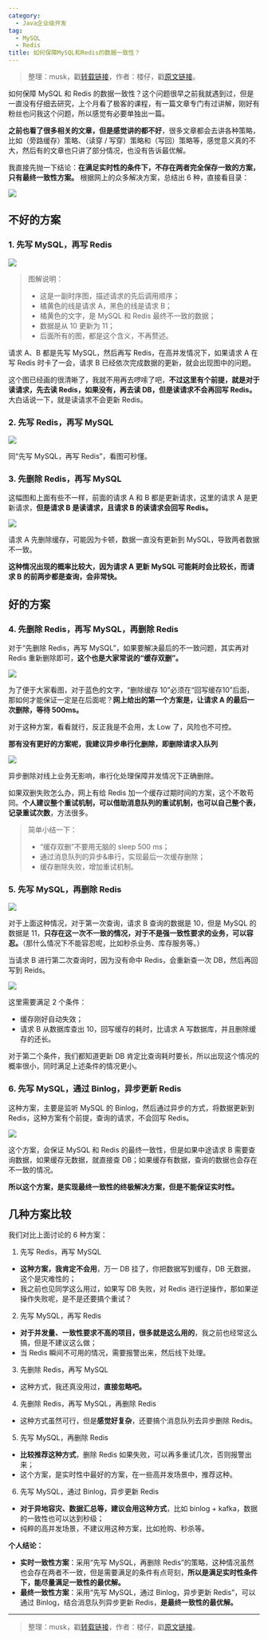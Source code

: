 ```yaml
---
category:
  - Java企业级开发
tag:
  - MySQL
  - Redis
title: 如何保障MySQL和Redis的数据一致性？
---
```


> 整理：musk，戳[转载链接](https://mp.weixin.qq.com/s/RL4Bt_UkNcnsBGL_9w37Zg)，作者：楼仔，戳[原文链接](https://mp.weixin.qq.com/s/l7v4s1VekIPNi7KZuUgwGQ)。

如何保障 MySQL 和 Redis 的数据一致性？这个问题很早之前我就遇到过，但是一直没有仔细去研究，上个月看了极客的课程，有一篇文章专门有过讲解，刚好有粉丝也问我这个问题，所以感觉有必要单独出一篇。

**之前也看了很多相关的文章，但是感觉讲的都不好**，很多文章都会去讲各种策略，比如（旁路缓存）策略、（读穿 / 写穿）策略和（写回）策略等，感觉意义真的不大，然后有的文章也只讲了部分情况，也没有告诉最优解。

我直接先抛一下结论：**在满足实时性的条件下，不存在两者完全保存一致的方案，只有最终一致性方案。** 根据网上的众多解决方案，总结出 6 种，直接看目录：

![](http://cdn.tobebetterjavaer.com/tobebetterjavaer/images/mysql/redis-shuju-yizhixing-537a505f-1f3f-4f23-b5e3-209c8c8a9281.png)


##  不好的方案

###  1. 先写 MySQL，再写 Redis

![](http://cdn.tobebetterjavaer.com/tobebetterjavaer/images/mysql/redis-shuju-yizhixing-9ac6e9ab-dd82-40a5-b71b-836c745ed8ac.png)

> 图解说明：
> - 这是一副时序图，描述请求的先后调用顺序；
> - 橘黄色的线是请求 A，黑色的线是请求 B；
> - 橘黄色的文字，是 MySQL 和 Redis 最终不一致的数据；
> - 数据是从 10 更新为 11；
> - 后面所有的图，都是这个含义，不再赘述。

请求 A、B 都是先写 MySQL，然后再写 Redis，在高并发情况下，如果请求 A 在写 Redis 时卡了一会，请求 B 已经依次完成数据的更新，就会出现图中的问题。

这个图已经画的很清晰了，我就不用再去啰嗦了吧，**不过这里有个前提，就是对于读请求，先去读 Redis，如果没有，再去读 DB，但是读请求不会再回写 Redis。** 大白话说一下，就是读请求不会更新 Redis。

###  2. 先写 Redis，再写 MySQL

![](http://cdn.tobebetterjavaer.com/tobebetterjavaer/images/mysql/redis-shuju-yizhixing-c50e7ef0-40aa-4931-982a-a9aa31faa6f1.png)

同“先写 MySQL，再写 Redis”，看图可秒懂。

###  3. 先删除 Redis，再写 MySQL

这幅图和上面有些不一样，前面的请求 A 和 B 都是更新请求，这里的请求 A 是更新请求，**但是请求 B 是读请求，且请求 B 的读请求会回写 Redis。**

![](http://cdn.tobebetterjavaer.com/tobebetterjavaer/images/mysql/redis-shuju-yizhixing-0fec5605-5530-4b12-af0e-2b529c41e6e6.png)

请求 A 先删除缓存，可能因为卡顿，数据一直没有更新到 MySQL，导致两者数据不一致。

**这种情况出现的概率比较大，因为请求 A 更新 MySQL 可能耗时会比较长，而请求 B 的前两步都是查询，会非常快。**

##  好的方案

###  4. 先删除 Redis，再写 MySQL，再删除 Redis
对于“先删除 Redis，再写 MySQL”，如果要解决最后的不一致问题，其实再对 Redis 重新删除即可，**这个也是大家常说的“缓存双删”。**

![](http://cdn.tobebetterjavaer.com/tobebetterjavaer/images/mysql/redis-shuju-yizhixing-1fe439cd-83fe-487f-a7ba-578a84839616.png)

为了便于大家看图，对于蓝色的文字，“删除缓存 10”必须在“回写缓存10”后面，那如何才能保证一定是在后面呢？**网上给出的第一个方案是，让请求 A 的最后一次删除，等待 500ms。**

对于这种方案，看看就行，反正我是不会用，太 Low 了，风险也不可控。

**那有没有更好的方案呢，我建议异步串行化删除，即删除请求入队列**

![](http://cdn.tobebetterjavaer.com/tobebetterjavaer/images/mysql/redis-shuju-yizhixing-6cb3caf1-c85b-4361-8e29-9e71361fd0c8.png)

异步删除对线上业务无影响，串行化处理保障并发情况下正确删除。

如果双删失败怎么办，网上有给 Redis 加一个缓存过期时间的方案，这个不敢苟同。**个人建议整个重试机制，可以借助消息队列的重试机制，也可以自己整个表，记录重试次数**，方法很多。

> 简单小结一下：
> - “缓存双删”不要用无脑的 sleep 500 ms；
> - 通过消息队列的异步&串行，实现最后一次缓存删除；
> - 缓存删除失败，增加重试机制。

###  5. 先写 MySQL，再删除 Redis

![](http://cdn.tobebetterjavaer.com/tobebetterjavaer/images/mysql/redis-shuju-yizhixing-1f0e26a8-49c3-469e-a193-08f9766943aa.png)

对于上面这种情况，对于第一次查询，请求 B 查询的数据是 10，但是 MySQL 的数据是 11，**只存在这一次不一致的情况，对于不是强一致性要求的业务，可以容忍。**（那什么情况下不能容忍呢，比如秒杀业务、库存服务等。）

当请求 B 进行第二次查询时，因为没有命中 Redis，会重新查一次 DB，然后再回写到 Reids。

![](http://cdn.tobebetterjavaer.com/tobebetterjavaer/images/mysql/redis-shuju-yizhixing-268696d3-a7e9-4762-9fe6-283859d5b0ba.png)

这里需要满足 2 个条件：
- 缓存刚好自动失效；
- 请求 B 从数据库查出 10，回写缓存的耗时，比请求 A 写数据库，并且删除缓存的还长。

对于第二个条件，我们都知道更新 DB 肯定比查询耗时要长，所以出现这个情况的概率很小，同时满足上述条件的情况更小。

###  6. 先写 MySQL，通过 Binlog，异步更新 Redis

这种方案，主要是监听 MySQL 的 Binlog，然后通过异步的方式，将数据更新到 Redis，这种方案有个前提，查询的请求，不会回写 Redis。

![](http://cdn.tobebetterjavaer.com/tobebetterjavaer/images/mysql/redis-shuju-yizhixing-0da55874-8cf7-4c5a-995b-a0e6611bfac2.png)

这个方案，会保证 MySQL 和 Redis 的最终一致性，但是如果中途请求 B 需要查询数据，如果缓存无数据，就直接查 DB；如果缓存有数据，查询的数据也会存在不一致的情况。

**所以这个方案，是实现最终一致性的终极解决方案，但是不能保证实时性。**

##  几种方案比较

我们对比上面讨论的 6 种方案：
1. 先写 Redis，再写 MySQL
- **这种方案，我肯定不会用**，万一 DB 挂了，你把数据写到缓存，DB 无数据，这个是灾难性的；
- 我之前也见同学这么用过，如果写 DB 失败，对 Redis 进行逆操作，那如果逆操作失败呢，是不是还要搞个重试？

2. 先写 MySQL，再写 Redis
- **对于并发量、一致性要求不高的项目，很多就是这么用的**，我之前也经常这么搞，但是不建议这么做；
- 当 Redis 瞬间不可用的情况，需要报警出来，然后线下处理。
  
3. 先删除 Redis，再写 MySQL
- 这种方式，我还真没用过，**直接忽略吧。**

4. 先删除 Redis，再写 MySQL，再删除 Redis
- 这种方式虽然可行，但是**感觉好复杂**，还要搞个消息队列去异步删除 Redis。

5. 先写 MySQL，再删除 Redis
- **比较推荐这种方式**，删除 Redis 如果失败，可以再多重试几次，否则报警出来；
- 这个方案，是实时性中最好的方案，在一些高并发场景中，推荐这种。

6. 先写 MySQL，通过 Binlog，异步更新 Redis
- **对于异地容灾、数据汇总等，建议会用这种方式**，比如 binlog + kafka，数据的一致性也可以达到秒级；
- 纯粹的高并发场景，不建议用这种方案，比如抢购、秒杀等。
  
  
**个人结论：**
- **实时一致性方案**：采用“先写 MySQL，再删除 Redis”的策略，这种情况虽然也会存在两者不一致，但是需要满足的条件有点苛刻，**所以是满足实时性条件下，能尽量满足一致性的最优解。**
- **最终一致性方案**：采用“先写 MySQL，通过 Binlog，异步更新 Redis”，可以通过 Binlog，结合消息队列异步更新 Redis，**是最终一致性的最优解。**

----

> 整理：musk，戳[转载链接](https://mp.weixin.qq.com/s/RL4Bt_UkNcnsBGL_9w37Zg)，作者：楼仔，戳[原文链接](https://mp.weixin.qq.com/s/l7v4s1VekIPNi7KZuUgwGQ)。

  